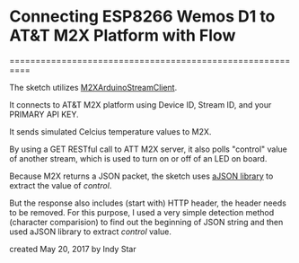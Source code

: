 # Connecting ESP8266 Wemos D1 to AT&T M2X Platform with Flow
==========================================================

The sketch utilizes [M2XArduinoStreamClient](https://github.com/indystar1/M2XArduinoStreamClient).

It connects to AT&T M2X platform using Device ID, Stream ID, and your PRIMARY API KEY.

It sends simulated Celcius temperature values to M2X.

By using a GET RESTful call to ATT M2X server, it also polls "control" value of another stream, which is used to turn on or off of an LED on board.

Because M2X returns a JSON packet, the sketch uses [aJSON library](https://github.com/interactive-matter/aJson) to extract the value of _control_.

But the response also includes (start with) HTTP header, the header needs to be removed. For this purpose, I used a very simple detection method (character comparision) to find out the beginning of JSON string and then used aJSON library to extract _control_ value.

created May 20, 2017
by Indy Star
